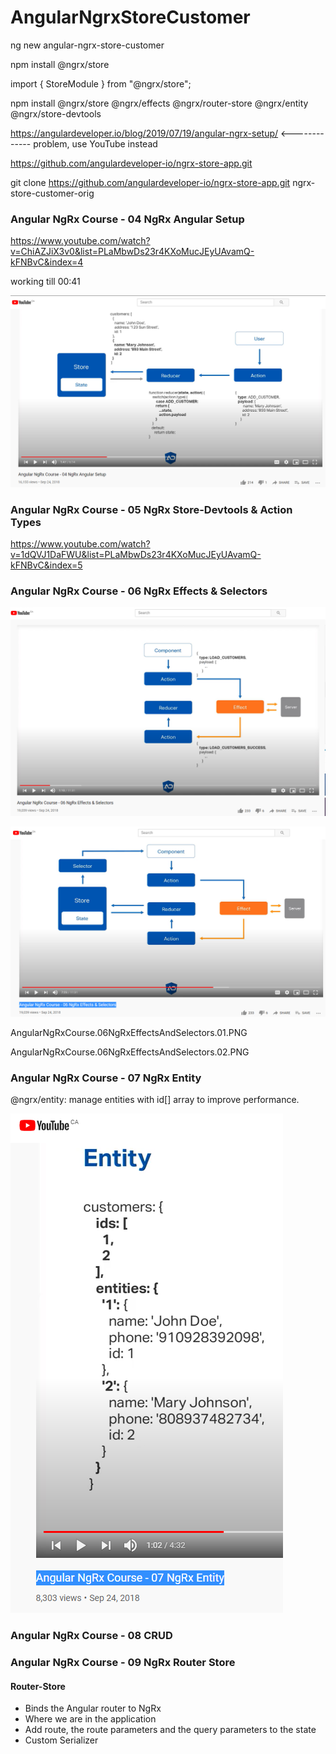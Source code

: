 # AngularNgrxStoreCustomer

ng new angular-ngrx-store-customer

npm install @ngrx/store

import { StoreModule } from "@ngrx/store";

npm install @ngrx/store @ngrx/effects @ngrx/router-store @ngrx/entity  @ngrx/store-devtools


https://angulardeveloper.io/blog/2019/07/19/angular-ngrx-setup/ <------------- problem, use YouTube instead


https://github.com/angulardeveloper-io/ngrx-store-app.git


git clone https://github.com/angulardeveloper-io/ngrx-store-app.git ngrx-store-customer-orig




### Angular NgRx Course - 04 NgRx Angular Setup

https://www.youtube.com/watch?v=ChiAZJiX3v0&list=PLaMbwDs23r4KXoMucJEyUAvamQ-kFNBvC&index=4


working till
00:41

![AngularNgRxCourse.04NgRxAngularSetup: init Action Reduce Store](./learning-imgs/AngularNgRxCourse.04NgRxAngularSetup.PNG)



### Angular NgRx Course - 05 NgRx Store-Devtools & Action Types

https://www.youtube.com/watch?v=1dQVJ1DaFWU&list=PLaMbwDs23r4KXoMucJEyUAvamQ-kFNBvC&index=5





### Angular NgRx Course - 06 NgRx Effects & Selectors


![Store Effects](./learning-imgs/AngularNgRxCourse.06NgRxEffectsAndSelectors.01.PNG)


![Store Effects](./learning-imgs/AngularNgRxCourse.06NgRxEffectsAndSelectors.02.PNG)


AngularNgRxCourse.06NgRxEffectsAndSelectors.01.PNG

AngularNgRxCourse.06NgRxEffectsAndSelectors.02.PNG


### Angular NgRx Course - 07 NgRx Entity


@ngrx/entity: manage entities with id[] array to improve performance.

![Angular Entity](./learning-imgs/AngularNgRxCourse.07NgRxEntity.PNG)


### Angular NgRx Course - 08 CRUD


### Angular NgRx Course - 09 NgRx Router Store

#### Router-Store

- Binds the Angular router to NgRx
- Where we are in the application
- Add route, the route parameters and the query parameters to the state
- Custom Serializer







